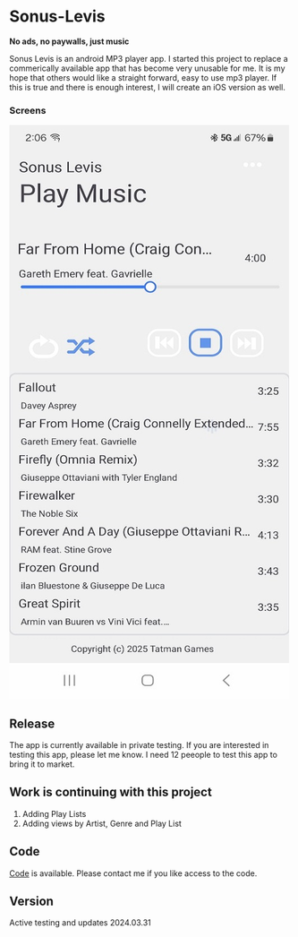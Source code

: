 # Sonus-Levis

**No ads, no paywalls, just music**

Sonus Levis is an android MP3 player app.   I started this project to replace a commerically available app that has become very unusable for me.  It is my hope that others would like a straight forward, easy to use mp3 player.  If this is true and there is enough interest, I will create an iOS version as well.

### Screens
![Play Screen](https://github.com/tatmanblue/Sonus-Levis.pub/blob/main/images/play_screen.jpg)   


## Release
The app is currently available in private testing.  If you are interested in testing this app, please let me know.  I need 12 peeople to test this app to bring it to market.

## Work is continuing with this project
1. Adding Play Lists
2. Adding views by Artist, Genre and Play List


## Code
[Code](https://github.com/tatmanblue/Sonus-Levis) is available.  Please contact me if you like access to the code.

## Version
Active testing and updates
2024.03.31
